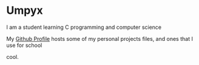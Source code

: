 # Umpyx
I am a student learning C programming and computer science

My [Github Profile](https://github.com/umpyx) hosts some of my personal projects files, and ones that I use for school 

cool.
